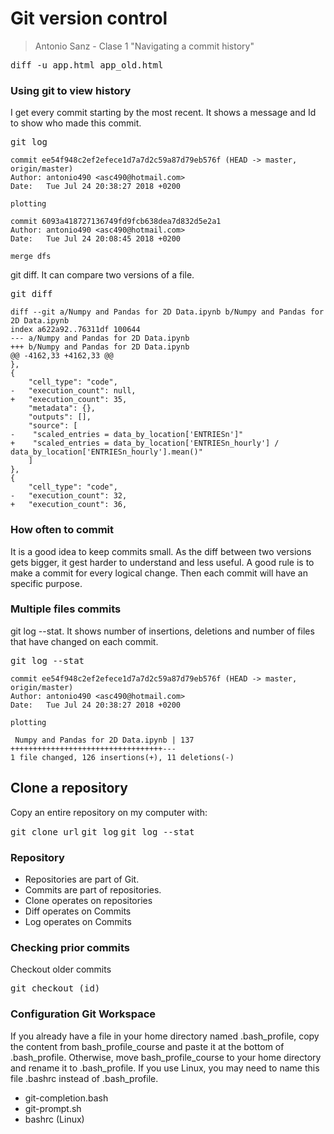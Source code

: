 # Git version control

> Antonio Sanz - Clase 1 "Navigating a commit history"


<kbd> diff -u app.html app_old.html</kbd>



### Using git to view history

I get every commit starting by the most recent. It shows a message and Id to show who made this commit.


<kbd>git log</kbd>

    commit ee54f948c2ef2efece1d7a7d2c59a87d79eb576f (HEAD -> master, origin/master)
    Author: antonio490 <asc490@hotmail.com>
    Date:   Tue Jul 24 20:38:27 2018 +0200

    plotting

    commit 6093a418727136749fd9fcb638dea7d832d5e2a1
    Author: antonio490 <asc490@hotmail.com>
    Date:   Tue Jul 24 20:08:45 2018 +0200

    merge dfs

git diff. It can compare two versions of a file.

<kbd>git diff</kbd>

    diff --git a/Numpy and Pandas for 2D Data.ipynb b/Numpy and Pandas for 2D Data.ipynb
    index a622a92..76311df 100644
    --- a/Numpy and Pandas for 2D Data.ipynb        
    +++ b/Numpy and Pandas for 2D Data.ipynb        
    @@ -4162,33 +4162,33 @@
    },
    {
        "cell_type": "code",
    -   "execution_count": null,
    +   "execution_count": 35,
        "metadata": {},
        "outputs": [],
        "source": [
    -    "scaled_entries = data_by_location['ENTRIESn']"
    +    "scaled_entries = data_by_location['ENTRIESn_hourly'] / data_by_location['ENTRIESn_hourly'].mean()"
        ]
    },
    {
        "cell_type": "code",
    -   "execution_count": 32,
    +   "execution_count": 36,



### How often to commit

It is a good idea to keep commits small. As the diff between two versions gets bigger, it gest harder to understand and less useful. A good rule is to make a commit for every logical change. Then each commit will have an specific purpose.

### Multiple files commits

git log --stat. It shows number of insertions, deletions and number of files that have changed on each commit.

<kbd>git log --stat </kbd>

    commit ee54f948c2ef2efece1d7a7d2c59a87d79eb576f (HEAD -> master, origin/master)
    Author: antonio490 <asc490@hotmail.com>
    Date:   Tue Jul 24 20:38:27 2018 +0200

    plotting

     Numpy and Pandas for 2D Data.ipynb | 137 ++++++++++++++++++++++++++++++++++---
    1 file changed, 126 insertions(+), 11 deletions(-)


## Clone a repository

Copy an entire repository on my computer with:

<kbd>git clone url</kbd>
<kbd>git log</kbd>
<kbd>git log --stat</kbd>

### Repository

- Repositories are part of Git. 
- Commits are part of repositories.
- Clone operates on repositories
- Diff operates on Commits
- Log operates on Commits

### Checking prior commits

Checkout older commits

<kbd>git checkout (id) </kbd>


### Configuration Git Workspace

If you already have a file in your home directory named .bash_profile, copy the content from bash_profile_course and paste it at the bottom of .bash_profile. Otherwise, move bash_profile_course to your home directory and rename it to .bash_profile. If you use Linux, you may need to name this file .bashrc instead of .bash_profile.

- git-completion.bash
- git-prompt.sh
- bashrc (Linux)

